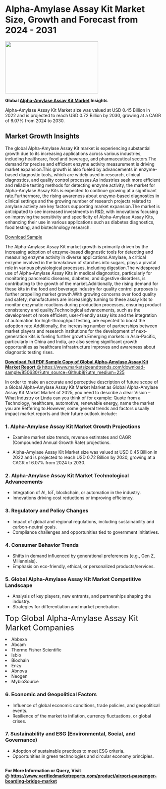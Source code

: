 <H1>Alpha-Amylase Assay Kit Market Size, Growth and Forecast from 2024 - 2031</H1><img class="aligncenter size-medium wp-image-584254" src="https://thirdeyenews.in/wp-content/uploads/2024/09/Global-Market-Research-300x168.jpeg" alt="" width="300" height="168" /><p><strong>Global&nbsp;<a href="https://www.marketsizeandtrends.com/download-sample/850630/?utm_source=Github8j?utm_medium=225">Alpha-Amylase Assay Kit Market</a> Insights</strong></p><p>Alpha-Amylase Assay Kit Market size was valued at USD 0.45 Billion in 2022 and is projected to reach USD 0.72 Billion by 2030, growing at a CAGR of 6.07% from 2024 to 2030.</p><p><h2>Market Growth Insights</h2> <p>The global Alpha-Amylase Assay Kit market is experiencing substantial growth due to its increasing applications across various industries, including healthcare, food and beverage, and pharmaceutical sectors.The demand for precise and efficient enzyme activity measurement is driving market expansion.This growth is also fueled by advancements in enzyme-based diagnostic tools, which are widely used in research, clinical diagnostics, and quality control processes.As industries seek more efficient and reliable testing methods for detecting enzyme activity, the market for Alpha-Amylase Assay Kits is expected to continue growing at a significant rate.Furthermore, the rising awareness about enzyme-based diagnostics in clinical settings and the growing number of research projects related to amylase activity are key factors supporting market expansion.The market is anticipated to see increased investments in R&D, with innovations focusing on improving the sensitivity and specificity of Alpha-Amylase Assay Kits, enhancing their use in various applications such as diabetes diagnostics, food testing, and biotechnology research.</p> <p><a href="sample_link_here">Download Sample</a></p> <p>The Alpha-Amylase Assay Kit market growth is primarily driven by the increasing adoption of enzyme-based diagnostic tools for detecting and measuring enzyme activity in diverse applications.Amylase, a critical enzyme involved in the breakdown of starches into sugars, plays a pivotal role in various physiological processes, including digestion.The widespread use of Alpha-Amylase Assay Kits in medical diagnostics, particularly for monitoring pancreatic diseases, diabetes, and digestive disorders, is contributing to the growth of the market.Additionally, the rising demand for these kits in the food and beverage industry for quality control purposes is further propelling market growth.With growing concerns over food quality and safety, manufacturers are increasingly turning to these assay kits to monitor enzymatic reactions during production processes, ensuring product consistency and quality.Technological advancements, such as the development of more efficient, user-friendly assay kits and the integration of automation for high-throughput testing, are expected to boost the adoption rate.Additionally, the increasing number of partnerships between market players and research institutions for the development of next-generation kits is fueling further growth.Emerging markets in Asia-Pacific, particularly in China and India, are also seeing significant growth opportunities as healthcare infrastructure improves and awareness about diagnostic testing rises.</p> <p><a href="more_info_link_here"></p><p><span class=""><strong>Download Full PDF Sample Copy of Global Alpha-Amylase Assay Kit Market Report</strong> @ <a href="https://www.marketsizeandtrends.com/download-sample/850630/?utm_source=Github8j?utm_medium=225" target="_blank">https://www.marketsizeandtrends.com/download-sample/850630/?utm_source=Github8j?utm_medium=225</a></span></p><p>In order to make an accurate and perceptive description of future scope of a Global&nbsp;Alpha-Amylase Assay Kit Market Market as Global&nbsp;Alpha-Amylase Assay Kit Market Market of 2025, you need to describe a clear Vision &ndash; What Industry or Linda can you think of for example: Quote from a Technology, healthcare, automotive, renewable energy, name the market you are Reffering to.However, some general trends and factors usually impact market reports and their future outlook include:</p><h3>1.&nbsp;<strong>Alpha-Amylase Assay Kit Market Growth Projections</strong></h3><ul><li>Examine market size trends, revenue estimates and CAGR (Compounded Annual Growth Rate) projections.</li><li><p>Alpha-Amylase Assay Kit Market size was valued at USD 0.45 Billion in 2022 and is projected to reach USD 0.72 Billion by 2030, growing at a CAGR of 6.07% from 2024 to 2030.</p></li></ul><h3>2.&nbsp;<strong>Alpha-Amylase Assay Kit Market Technological Advancements</strong></h3><ul><li>Integration of AI, IoT, blockchain, or automation in the industry.</li><li>Innovations driving cost reductions or improving efficiency.</li></ul><h3>3.&nbsp;<strong>Regulatory and Policy Changes</strong></h3><ul><li>Impact of global and regional regulations, including sustainability and carbon-neutral goals.</li><li>Compliance challenges and opportunities tied to government initiatives.</li></ul><h3>4.&nbsp;<strong>Consumer Behavior Trends</strong></h3><ul><li>Shifts in demand influenced by generational preferences (e.g., Gen Z, Millennials).</li><li>Emphasis on eco-friendly, ethical, or personalized products/services.</li></ul><h3>5.&nbsp;<strong>Global Alpha-Amylase Assay Kit Market Competitive Landscape</strong></h3><ul><li>Analysis of key players, new entrants, and partnerships shaping the industry.</li><li>Strategies for differentiation and market penetration.</li></ul><p data-pm-slice="1 1 []"><span style="color: inherit; font-family: inherit; font-size: 25px;">Top Global Alpha-Amylase Assay Kit Market Companies</span></p><div class="" data-test-id=""><p><li>Abbexa</li><li> Abcam</li><li> Thermo Fisher Scientific</li><li> Isbio</li><li> Biochain</li><li> Enzy</li><li> Abnova</li><li> Neogen</li><li> MybioSource</li></p></div><h3>6.&nbsp;<strong>Economic and Geopolitical Factors</strong></h3><ul><li>Influence of global economic conditions, trade policies, and geopolitical events.</li><li>Resilience of the market to inflation, currency fluctuations, or global crises.</li></ul><h3>7.&nbsp;<strong>Sustainability and ESG (Environmental, Social, and Governance)</strong></h3><ul><li>Adoption of sustainable practices to meet ESG criteria.</li><li>Opportunities in green technologies and circular economy principles.</li></ul><h2><strong style="font-size: 14px;">For More Information or Query, Visit @&nbsp;</strong><a style="background-color: #ffffff; font-size: 14px;" href="https://www.marketsizeandtrends.com/report/alpha-amylase-assay-kit-market/" target="_blank">https://www.verifiedmarketreports.com/product/airport-passenger-boarding-bridge-market</a></h2>